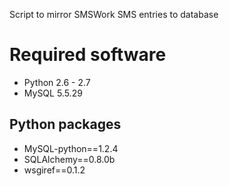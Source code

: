 Script to mirror SMSWork SMS entries to database

Required software
=================
* Python 2.6 - 2.7
* MySQL 5.5.29

Python packages
--------------
* MySQL-python==1.2.4
* SQLAlchemy==0.8.0b
* wsgiref==0.1.2
